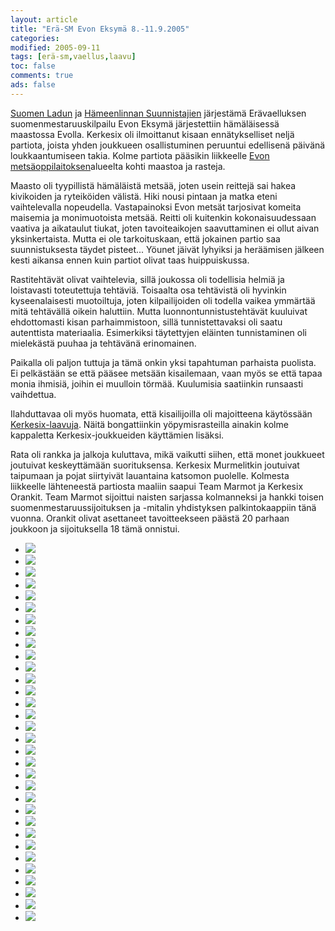 ```yaml
--- 
layout: article 
title: "Erä-SM Evon Eksymä 8.-11.9.2005" 
categories: 
modified: 2005-09-11 
tags: [erä-sm,vaellus,laavu]
toc: false 
comments: true 
ads: false 
--- 
```


[Suomen Ladun](http://www.suomenlatu.fi/) ja [Hämeenlinnan
Suunnistajien](http://www.hameenlinnansuunnistajat.fi/) järjestämä
Erävaelluksen suomenmestaruuskilpailu Evon Eksymä järjestettiin
hämäläisessä maastossa Evolla. Kerkesix oli ilmoittanut kisaan
ennätykselliset neljä partiota, joista yhden joukkueen osallistuminen
peruuntui edellisenä päivänä loukkaantumiseen takia. Kolme partiota
pääsikin liikkeelle [Evon
metsäoppilaitoksen](http://www.evo.hamk.fi/)alueelta kohti maastoa ja
rasteja.

Maasto oli tyypillistä hämäläistä metsää, joten usein reittejä sai hakea
kivikoiden ja ryteiköiden välistä. Hiki nousi pintaan ja matka eteni
vaihtelevalla nopeudella. Vastapainoksi Evon metsät tarjosivat komeita
maisemia ja monimuotoista metsää. Reitti oli kuitenkin kokonaisuudessaan
vaativa ja aikataulut tiukat, joten tavoiteaikojen saavuttaminen ei
ollut aivan yksinkertaista. Mutta ei ole tarkoituskaan, että jokainen
partio saa suunnistuksesta täydet pisteet... Yöunet jäivät lyhyiksi ja
heräämisen jälkeen kesti aikansa ennen kuin partiot olivat taas
huippuiskussa.

Rastitehtävät olivat vaihtelevia, sillä joukossa oli todellisia helmiä
ja loistavasti toteutettuja tehtäviä. Toisaalta osa tehtävistä oli
hyvinkin kyseenalaisesti muotoiltuja, joten kilpailijoiden oli todella
vaikea ymmärtää mitä tehtävällä oikein haluttiin. Mutta
luonnontunnistustehtävät kuuluivat ehdottomasti kisan parhaimmistoon,
sillä tunnistettavaksi oli saatu autenttista materiaalia. Esimerkiksi
täytettyjen eläinten tunnistaminen oli mielekästä puuhaa ja tehtävänä
erinomainen.

Paikalla oli paljon tuttuja ja tämä onkin yksi tapahtuman parhaista
puolista. Ei pelkästään se että pääsee metsään kisailemaan, vaan myös se
että tapaa monia ihmisiä, joihin ei muulloin törmää. Kuulumisia
saatiinkin runsaasti vaihdettua.

Ilahduttavaa oli myös huomata, että kisailijoilla oli majoitteena
käytössään [Kerkesix-laavuja](kerkesix-laavu). Näitä bongattiinkin
yöpymisrasteilla ainakin kolme kappaletta Kerkesix-joukkueiden
käyttämien lisäksi.

Rata oli rankka ja jalkoja kuluttava, mikä vaikutti siihen, että monet
joukkueet joutuivat keskeyttämään suorituksensa. Kerkesix Murmelitkin
joutuivat taipumaan ja pojat siirtyivät lauantaina katsomon puolelle.
Kolmesta liikkeelle lähteneestä partiosta maaliin saapui Team Marmot ja
Kerkesix Orankit. Team Marmot sijoittui naisten sarjassa kolmanneksi ja
hankki toisen suomenmestaruussijoituksen ja -mitalin yhdistyksen
palkintokaappiin tänä vuonna. Orankit olivat asettaneet tavoitteekseen
päästä 20 parhaan joukkoon ja sijoituksella 18 tämä onnistui. 

<div class="image-gallery">

-   [![](/Media/Default/ImageGalleries/era-sm-2005/Thumbnails/vaelluserasm2005_01.jpg)](/Media/Default/ImageGalleries/era-sm-2005/vaelluserasm2005_01.jpg)
-   [![](/Media/Default/ImageGalleries/era-sm-2005/Thumbnails/vaelluserasm2005_02b.jpg)](/Media/Default/ImageGalleries/era-sm-2005/vaelluserasm2005_02b.jpg)
-   [![](/Media/Default/ImageGalleries/era-sm-2005/Thumbnails/vaelluserasm2005_03b.jpg)](/Media/Default/ImageGalleries/era-sm-2005/vaelluserasm2005_03b.jpg)
-   [![](/Media/Default/ImageGalleries/era-sm-2005/Thumbnails/vaelluserasm2005_03c.jpg)](/Media/Default/ImageGalleries/era-sm-2005/vaelluserasm2005_03c.jpg)
-   [![](/Media/Default/ImageGalleries/era-sm-2005/Thumbnails/vaelluserasm2005_03d.jpg)](/Media/Default/ImageGalleries/era-sm-2005/vaelluserasm2005_03d.jpg)
-   [![](/Media/Default/ImageGalleries/era-sm-2005/Thumbnails/vaelluserasm2005_04b.jpg)](/Media/Default/ImageGalleries/era-sm-2005/vaelluserasm2005_04b.jpg)
-   [![](/Media/Default/ImageGalleries/era-sm-2005/Thumbnails/vaelluserasm2005_05b.jpg)](/Media/Default/ImageGalleries/era-sm-2005/vaelluserasm2005_05b.jpg)
-   [![](/Media/Default/ImageGalleries/era-sm-2005/Thumbnails/vaelluserasm2005_06b.jpg)](/Media/Default/ImageGalleries/era-sm-2005/vaelluserasm2005_06b.jpg)
-   [![](/Media/Default/ImageGalleries/era-sm-2005/Thumbnails/vaelluserasm2005_07b.jpg)](/Media/Default/ImageGalleries/era-sm-2005/vaelluserasm2005_07b.jpg)
-   [![](/Media/Default/ImageGalleries/era-sm-2005/Thumbnails/vaelluserasm2005_09b.jpg)](/Media/Default/ImageGalleries/era-sm-2005/vaelluserasm2005_09b.jpg)
-   [![](/Media/Default/ImageGalleries/era-sm-2005/Thumbnails/vaelluserasm2005_10b.jpg)](/Media/Default/ImageGalleries/era-sm-2005/vaelluserasm2005_10b.jpg)
-   [![](/Media/Default/ImageGalleries/era-sm-2005/Thumbnails/vaelluserasm2005_11b.jpg)](/Media/Default/ImageGalleries/era-sm-2005/vaelluserasm2005_11b.jpg)
-   [![](/Media/Default/ImageGalleries/era-sm-2005/Thumbnails/vaelluserasm2005_12b.jpg)](/Media/Default/ImageGalleries/era-sm-2005/vaelluserasm2005_12b.jpg)
-   [![](/Media/Default/ImageGalleries/era-sm-2005/Thumbnails/vaelluserasm2005_13b.jpg)](/Media/Default/ImageGalleries/era-sm-2005/vaelluserasm2005_13b.jpg)
-   [![](/Media/Default/ImageGalleries/era-sm-2005/Thumbnails/vaelluserasm2005_13c.jpg)](/Media/Default/ImageGalleries/era-sm-2005/vaelluserasm2005_13c.jpg)
-   [![](/Media/Default/ImageGalleries/era-sm-2005/Thumbnails/vaelluserasm2005_13d.jpg)](/Media/Default/ImageGalleries/era-sm-2005/vaelluserasm2005_13d.jpg)
-   [![](/Media/Default/ImageGalleries/era-sm-2005/Thumbnails/vaelluserasm2005_13e.jpg)](/Media/Default/ImageGalleries/era-sm-2005/vaelluserasm2005_13e.jpg)
-   [![](/Media/Default/ImageGalleries/era-sm-2005/Thumbnails/vaelluserasm2005_15b.jpg)](/Media/Default/ImageGalleries/era-sm-2005/vaelluserasm2005_15b.jpg)
-   [![](/Media/Default/ImageGalleries/era-sm-2005/Thumbnails/vaelluserasm2005_16b.jpg)](/Media/Default/ImageGalleries/era-sm-2005/vaelluserasm2005_16b.jpg)
-   [![](/Media/Default/ImageGalleries/era-sm-2005/Thumbnails/vaelluserasm2005_17b.jpg)](/Media/Default/ImageGalleries/era-sm-2005/vaelluserasm2005_17b.jpg)
-   [![](/Media/Default/ImageGalleries/era-sm-2005/Thumbnails/vaelluserasm2005_17c.jpg)](/Media/Default/ImageGalleries/era-sm-2005/vaelluserasm2005_17c.jpg)
-   [![](/Media/Default/ImageGalleries/era-sm-2005/Thumbnails/vaelluserasm2005_17d.jpg)](/Media/Default/ImageGalleries/era-sm-2005/vaelluserasm2005_17d.jpg)
-   [![](/Media/Default/ImageGalleries/era-sm-2005/Thumbnails/vaelluserasm2005_18a.jpg)](/Media/Default/ImageGalleries/era-sm-2005/vaelluserasm2005_18a.jpg)
-   [![](/Media/Default/ImageGalleries/era-sm-2005/Thumbnails/vaelluserasm2005_18b.jpg)](/Media/Default/ImageGalleries/era-sm-2005/vaelluserasm2005_18b.jpg)
-   [![](/Media/Default/ImageGalleries/era-sm-2005/Thumbnails/vaelluserasm2005_24d.jpg)](/Media/Default/ImageGalleries/era-sm-2005/vaelluserasm2005_24d.jpg)
-   [![](/Media/Default/ImageGalleries/era-sm-2005/Thumbnails/vaelluserasm2005_24e.jpg)](/Media/Default/ImageGalleries/era-sm-2005/vaelluserasm2005_24e.jpg)
-   [![](/Media/Default/ImageGalleries/era-sm-2005/Thumbnails/vaelluserasm2005_24f.jpg)](/Media/Default/ImageGalleries/era-sm-2005/vaelluserasm2005_24f.jpg)
-   [![](/Media/Default/ImageGalleries/era-sm-2005/Thumbnails/vaelluserasm2005_25b.jpg)](/Media/Default/ImageGalleries/era-sm-2005/vaelluserasm2005_25b.jpg)
-   [![](/Media/Default/ImageGalleries/era-sm-2005/Thumbnails/vaelluserasm2005_25c.jpg)](/Media/Default/ImageGalleries/era-sm-2005/vaelluserasm2005_25c.jpg)
-   [![](/Media/Default/ImageGalleries/era-sm-2005/Thumbnails/vaelluserasm2005_26a.jpg)](/Media/Default/ImageGalleries/era-sm-2005/vaelluserasm2005_26a.jpg)
-   [![](/Media/Default/ImageGalleries/era-sm-2005/Thumbnails/vaelluserasm2005_26b.jpg)](/Media/Default/ImageGalleries/era-sm-2005/vaelluserasm2005_26b.jpg)
-   [![](/Media/Default/ImageGalleries/era-sm-2005/Thumbnails/vaelluserasm2005_27.jpg)](/Media/Default/ImageGalleries/era-sm-2005/vaelluserasm2005_27.jpg)

</div>
